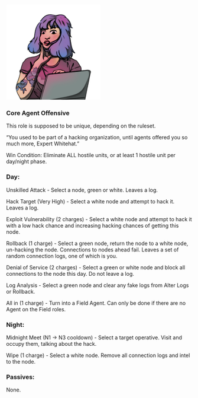 ![expertwhitehat.png](Images/expertwhitehat.png)

### **Core Agent Offensive**

This role is supposed to be unique, depending on the ruleset.

“You used to be part of a hacking organization, until agents offered you so much more, Expert Whitehat.”

Win Condition: Eliminate ALL hostile units, or at least 1 hostile unit per day/night phase.

### **Day:**

Unskilled Attack - Select a node, green or white. Leaves a log.

Hack Target (Very High) - Select a white node and attempt to hack it. Leaves a log.

Exploit Vulnerability (2 charges) - Select a white node and attempt to hack it with a low hack chance and increasing hacking chances of getting this node.

Rollback (1 charge) - Select a green node, return the node to a white node, un-hacking the node. Connections to nodes ahead fail. Leaves a set of random connection logs, one of which is you.

Denial of Service (2 charges) - Select a green or white node and block all connections to the node this day. Do not leave a log.

Log Analysis - Select a green node and clear any fake logs from Alter Logs or Rollback.

All in (1 charge) - Turn into a Field Agent. Can only be done if there are no Agent on the Field roles.

### **Night:**

Midnight Meet (N1 -> N3 cooldown) - Select a target operative. Visit and occupy them, talking about the hack. 

Wipe (1 charge) - Select a white node. Remove all connection logs and intel to the node.

### **Passives:**

None.
